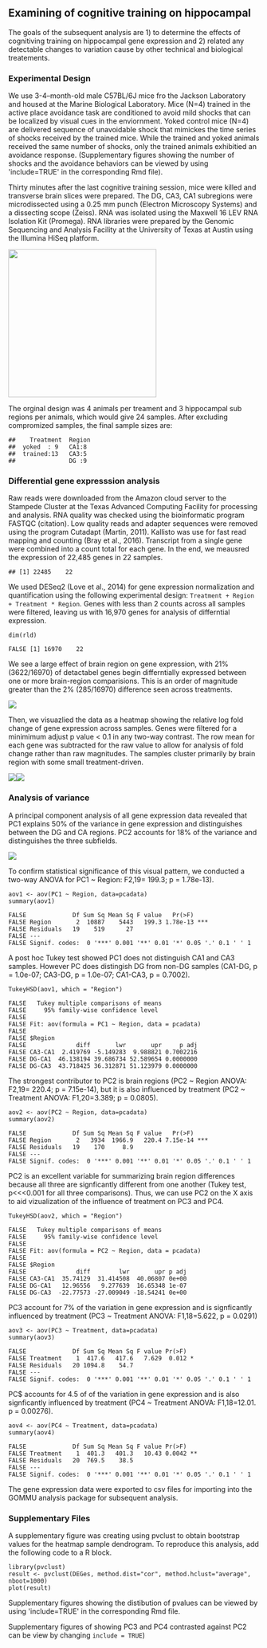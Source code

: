 Examining of cognitive training on hippocampal
----------------------------------------------

The goals of the subsequent analysis are 1) to determine the effects of
cognitiving training on hippocampal gene expression and 2) related any
detectable changes to variation cause by other technical and biological
treatements.

### Experimental Design

We use 3-4–month-old male C57BL/6J mice fro the Jackson Laboratory and
housed at the Marine Biological Laboratory. Mice (N=4) trained in the
active place avoidance task are conditioned to avoid mild shocks that
can be localized by visual cues in the enviornment. Yoked control mice
(N=4) are delivered sequence of unavoidable shock that mimickes the time
series of shocks received by the trained mice. While the trained and
yoked animals received the same number of shocks, only the trained
animals exhibitied an avoidance response. (Supplementary figures showing
the number of shocks and the avoidance behaviors can be viewed by using
'include=TRUE' in the corresponding Rmd file).

Thirty minutes after the last cognitive training session, mice were
killed and transverse brain slices were prepared. The DG, CA3, CA1
subregions were microdissected using a 0.25 mm punch (Electron
Microscopy Systems) and a dissecting scope (Zeiss). RNA was isolated
using the Maxwell 16 LEV RNA Isolation Kit (Promega). RNA libraries were
prepared by the Genomic Sequencing and Analysis Facility at the
University of Texas at Austin using the Illumina HiSeq platform.

<img src="../figures/03_cognitiontest/03_biologicalsamples-01.png" width="297" />

The orginal design was 4 animals per treament and 3 hippocampal sub
regions per animals, which would give 24 samples. After excluding
compromized samples, the final sample sizes are:

    ##    Treatment  Region 
    ##  yoked  : 9   CA1:8  
    ##  trained:13   CA3:5  
    ##               DG :9

### Differential gene expresssion analysis

Raw reads were downloaded from the Amazon cloud server to the Stampede
Cluster at the Texas Advanced Computing Facility for processing and
analysis. RNA quality was checked using the bioinformatic program FASTQC
(citation). Low quality reads and adapter sequences were removed using
the program Cutadapt (Martin, 2011). Kallisto was use for fast read
mapping and counting (Bray et al., 2016). Transcript from a single gene
were combined into a count total for each gene. In the end, we meausred
the expression of 22,485 genes in 22 samples.

    ## [1] 22485    22

We used DESeq2 (Love et al., 2014) for gene expression normalization and
quantification using the following experimental design:
`Treatment + Region + Treatment * Region`. Genes with less than 2 counts
across all samples were filtered, leaving us with 16,970 genes for
analysis of differntial expression.

    dim(rld)

    FALSE [1] 16970    22

We see a large effect of brain region on gene expression, with 21%
(3622/16970) of detactabel genes begin differntially expressed between
one or more brain-region comparisions. This is an order of magnitude
greater than the 2% (285/16970) difference seen across treatments.

![](../figures/03_cognitiontest/VennDiagramPadj-1.png)

Then, we visuazlied the data as a heatmap showing the relative log fold
change of gene expression across samples. Genes were filtered for a
minimimum adjust p value &lt; 0.1 in any two-way contrast. The row mean
for each gene was subtracted for the raw value to allow for analysis of
fold change rather than raw magnitudes. The samples cluster primarily by
brain region with some small treatment-driven.

![](../figures/03_cognitiontest/HeatmapPadj-1.png)![](../figures/03_cognitiontest/HeatmapPadj-2.png)

### Analysis of variance

A principal component analysis of all gene expression data revealed that
PC1 explains 50% of the variance in gene expression and distinguishes
between the DG and CA regions. PC2 accounts for 18% of the variance and
distinguishes the three subfields.

![](../figures/03_cognitiontest/PCA21-1.png)

To confirm statistical significance of this visual pattern, we conducted
a two-way ANOVA for PC1 ~ Region: F2,19= 199.3; p = 1.78e-13).

    aov1 <- aov(PC1 ~ Region, data=pcadata)
    summary(aov1) 

    FALSE             Df Sum Sq Mean Sq F value   Pr(>F)    
    FALSE Region       2  10887    5443   199.3 1.78e-13 ***
    FALSE Residuals   19    519      27                     
    FALSE ---
    FALSE Signif. codes:  0 '***' 0.001 '**' 0.01 '*' 0.05 '.' 0.1 ' ' 1

A post hoc Tukey test showed PC1 does not distinguish CA1 and CA3
samples. However PC does distingish DG from non-DG samples (CA1-DG, p =
1.0e-07; CA3-DG, p = 1.0e-07; CA1-CA3, p = 0.7002).

    TukeyHSD(aov1, which = "Region")

    FALSE   Tukey multiple comparisons of means
    FALSE     95% family-wise confidence level
    FALSE 
    FALSE Fit: aov(formula = PC1 ~ Region, data = pcadata)
    FALSE 
    FALSE $Region
    FALSE              diff       lwr       upr     p adj
    FALSE CA3-CA1  2.419769 -5.149283  9.988821 0.7002216
    FALSE DG-CA1  46.138194 39.686734 52.589654 0.0000000
    FALSE DG-CA3  43.718425 36.312871 51.123979 0.0000000

The strongest contributor to PC2 is brain regions (PC2 ~ Region ANOVA:
F2,19= 220.4; p = 7.15e-14), but it is also influenced by treatment (PC2
~ Treatment ANOVA: F1,20=3.389; p = 0.0805).

    aov2 <- aov(PC2 ~ Region, data=pcadata)
    summary(aov2) 

    FALSE             Df Sum Sq Mean Sq F value   Pr(>F)    
    FALSE Region       2   3934  1966.9   220.4 7.15e-14 ***
    FALSE Residuals   19    170     8.9                     
    FALSE ---
    FALSE Signif. codes:  0 '***' 0.001 '**' 0.01 '*' 0.05 '.' 0.1 ' ' 1

PC2 is an excellent variable for summarizing brain region differences
because all three are signficantly different from one another (Tukey
test, p&lt;&lt;&lt;0.001 for all three comparisons). Thus, we can use
PC2 on the X axis to aid vizualization of the influence of treatment on
PC3 and PC4.

    TukeyHSD(aov2, which = "Region") 

    FALSE   Tukey multiple comparisons of means
    FALSE     95% family-wise confidence level
    FALSE 
    FALSE Fit: aov(formula = PC2 ~ Region, data = pcadata)
    FALSE 
    FALSE $Region
    FALSE              diff        lwr       upr p adj
    FALSE CA3-CA1  35.74129  31.414508  40.06807 0e+00
    FALSE DG-CA1   12.96556   9.277639  16.65348 1e-07
    FALSE DG-CA3  -22.77573 -27.009049 -18.54241 0e+00

PC3 account for 7% of the variation in gene expression and is
signficantly influenced by treatment (PC3 ~ Treatment ANOVA:
F1,18=5.622, p = 0.0291)

    aov3 <- aov(PC3 ~ Treatment, data=pcadata)
    summary(aov3) 

    FALSE             Df Sum Sq Mean Sq F value Pr(>F)  
    FALSE Treatment    1  417.6   417.6   7.629  0.012 *
    FALSE Residuals   20 1094.8    54.7                 
    FALSE ---
    FALSE Signif. codes:  0 '***' 0.001 '**' 0.01 '*' 0.05 '.' 0.1 ' ' 1

PC$ accounts for 4.5 of of the variation in gene expression and is also
signficantly influenced by treatment (PC4 ~ Treatment ANOVA:
F1,18=12.01. p = 0.00276).

    aov4 <- aov(PC4 ~ Treatment, data=pcadata)
    summary(aov4) 

    FALSE             Df Sum Sq Mean Sq F value Pr(>F)   
    FALSE Treatment    1  401.3   401.3   10.43 0.0042 **
    FALSE Residuals   20  769.5    38.5                  
    FALSE ---
    FALSE Signif. codes:  0 '***' 0.001 '**' 0.01 '*' 0.05 '.' 0.1 ' ' 1

The gene expression data were exported to csv files for importing into
the GOMMU analysis package for subsequent analysis.

### Supplementary Files

A supplementary figure was creating using pvclust to obtain bootstrap
values for the heatmap sample dendrogram. To reproduce this analysis,
add the following code to a R block.

    library(pvclust)
    result <- pvclust(DEGes, method.dist="cor", method.hclust="average", nboot=1000)
    plot(result)

Supplementary figures showing the distibution of pvalues can be viewed
by using 'include=TRUE' in the corresponding Rmd file.

Supplementary figures of showing PC3 and PC4 contrasted against PC2 can
be view by changing `include = TRUE`)

